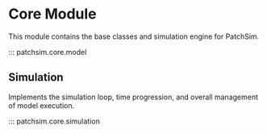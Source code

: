 # Core Module

This module contains the base classes and simulation engine for PatchSim.

::: patchsim.core.model

## Simulation

Implements the simulation loop, time progression, and overall management of model execution.

::: patchsim.core.simulation